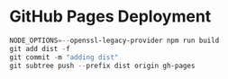 # GitHub Pages Deployment

```powershell
NODE_OPTIONS=--openssl-legacy-provider npm run build
git add dist -f
git commit -m "adding dist"
git subtree push --prefix dist origin gh-pages
```